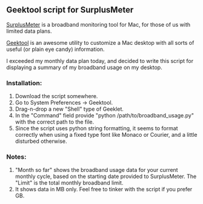 ## Geektool script for SurplusMeter

[SurplusMeter](http://www.skoobysoft.com/utilities/utilities.html) is a broadband monitoring tool for Mac, for those of us with limited data plans.  

[Geektool](http://www.skoobysoft.com/utilities/utilities.html) is an awesome utility to customize a Mac desktop with all sorts of useful (or plain eye candy) information.

I exceeded my monthly data plan today, and decided to write this script for displaying a summary of my broadband usage on my desktop. 

### Installation:

1. Download the script somewhere.
2. Go to System Preferences -> Geektool.
3. Drag-n-drop a new "Shell" type of Geeklet. 
4. In the "Command" field provide "python /path/to/broadband_usage.py" with the correct path to the file.
5. Since the script uses python string formatting, it seems to format correctly when using a fixed type font like Monaco or Courier, and a little disturbed otherwise.

### Notes:

1. "Month so far" shows the broadband usage data for your current monthly cycle, based on the starting date provided to SurplusMeter. The "Limit" is the total monthly broadband limit.
2. It shows data in MB only. Feel free to tinker with the script if you prefer GB.
